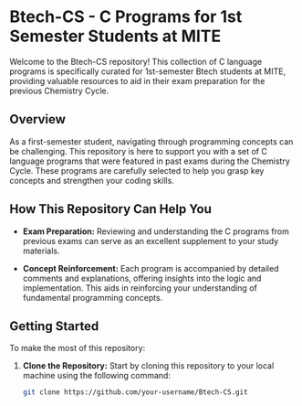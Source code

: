 # Btech-CS - C Programs for 1st Semester Students at MITE

Welcome to the Btech-CS repository! This collection of C language programs is specifically curated for 1st-semester Btech students at MITE, providing valuable resources to aid in their exam preparation for the previous Chemistry Cycle.

## Overview

As a first-semester student, navigating through programming concepts can be challenging. This repository is here to support you with a set of C language programs that were featured in past exams during the Chemistry Cycle. These programs are carefully selected to help you grasp key concepts and strengthen your coding skills.

## How This Repository Can Help You

- **Exam Preparation:** Reviewing and understanding the C programs from previous exams can serve as an excellent supplement to your study materials.
  
- **Concept Reinforcement:** Each program is accompanied by detailed comments and explanations, offering insights into the logic and implementation. This aids in reinforcing your understanding of fundamental programming concepts.

## Getting Started

To make the most of this repository:

1. **Clone the Repository:** Start by cloning this repository to your local machine using the following command:
   ```bash
   git clone https://github.com/your-username/Btech-CS.git
